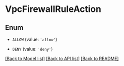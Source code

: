 # VpcFirewallRuleAction


## Enum

* `ALLOW` (value: `'allow'`)

* `DENY` (value: `'deny'`)

[[Back to Model list]](../README.md#documentation-for-models) [[Back to API list]](../README.md#documentation-for-api-endpoints) [[Back to README]](../README.md)


